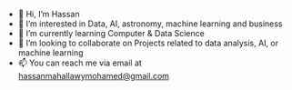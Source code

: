 - 👋 Hi, I’m Hassan
- 👀 I’m interested in Data, AI, astronomy, machine learning and business
- 🌱 I’m currently learning Computer & Data Science
- 💞️ I’m looking to collaborate on Projects related to data analysis, AI, or machine learning
- 📫 You can reach me via email at hassanmahallawymohamed@gmail.com

<!---
hassanelmahallawy/hassanelmahallawy is a ✨ special ✨ repository because its `README.md` (this file) appears on your GitHub profile.
You can click the Preview link to take a look at your changes.
--->

